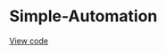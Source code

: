 # Simple-Automation


[View code](https://github.com/reejungkim/Simple-Automation/blob/main/xhtml2pdf.ipynb)
